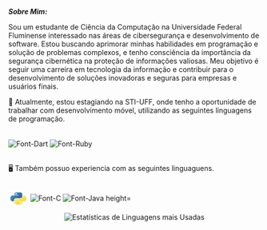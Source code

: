 **_Sobre Mim:_**

Sou um estudante de Ciência da Computação na Universidade Federal Fluminense interessado nas áreas de cibersegurança e desenvolvimento de software. Estou buscando aprimorar minhas habilidades em programação e solução de problemas complexos, e tenho consciência da importância da segurança cibernética na proteção de informações valiosas. Meu objetivo é seguir uma carreira em tecnologia da informação e contribuir para o desenvolvimento de soluções inovadoras e seguras para empresas e usuários finais.


📱 Atualmente, estou estagiando na STI-UFF, onde tenho a oportunidade de trabalhar com desenvolvimento móvel, utilizando as seguintes linguagens de programação.
  <div style="display: inline_block"><br> 
  <img align="center" alt="Font-Dart" height="30" width="40"  src="https://cdn.jsdelivr.net/gh/devicons/devicon/icons/dart/dart-original.svg" />
  <img align="center" alt="Font-Ruby" height="30" width="40" src="https://cdn.jsdelivr.net/gh/devicons/devicon@latest/icons/ruby/ruby-original.svg" /><br>
  <br>
  
🖥️ Também possuo experiencia com as seguintes linguaguens.

  <div style="display: inline_block"><br> 
  <img align="center" alt="Font-Python" height="30" width="40" src="https://raw.githubusercontent.com/devicons/devicon/master/icons/python/python-original.svg">
  <img align="center" alt="Font-C" height="30" width="40"  src="https://cdn.jsdelivr.net/gh/devicons/devicon/icons/c/c-original.svg" />
  <img align="center" alt="Font-Java height="30" width="40"  src="https://cdn.jsdelivr.net/gh/devicons/devicon/icons/java/java-original.svg" />

           
          
    
<p align="center">
  <img src="https://github-readme-stats.vercel.app/api/top-langs/?username=JpFontinele&theme=dark&hide_border=true&include_all_commits=false&count_private=false&layout=compact" alt="Estatísticas de Linguagens mais Usadas">
</p>



<!-- <p align="center">
  <img src="https://github-readme-stats.vercel.app/api?username=JpFontinele&theme=dark&hide_border=true&include_all_commits=false&count_private=false" width="45%" alt="Estatísticas do GitHub">
  <img src="https://github-readme-streak-stats.herokuapp.com/?user=JpFontinele&theme=dark&hide_border=true" width="45%" alt="Estatísticas de Sequência do GitHub">
</p> -->

            
          
</div>
